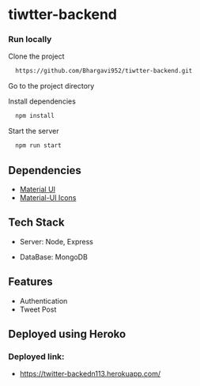 # tiwtter-backend

### Run locally 

Clone the project

```bash
  https://github.com/Bhargavi952/tiwtter-backend.git
```
Go to the project directory

Install dependencies

```bash
  npm install
```

Start the server

```bash
  npm run start
```
  
## Dependencies

 - [Material UI](https://material-ui.com/getting-started/installation/)
 - [Material-UI Icons](https://material-ui.com/components/icons/#icons)

 
  
## Tech Stack

- Server:  Node, Express

- DataBase: MongoDB

  
## Features

- Authentication
- Tweet Post

## Deployed using Heroko
### Deployed link:

- https://twitter-backedn113.herokuapp.com/

